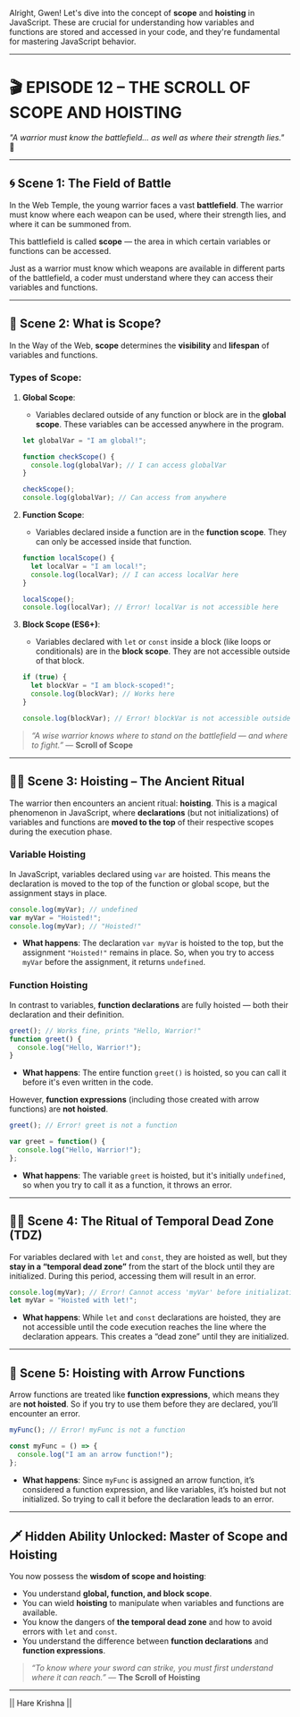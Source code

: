 Alright, Gwen! Let's dive into the concept of **scope** and **hoisting** in JavaScript. These are crucial for understanding how variables and functions are stored and accessed in your code, and they're fundamental for mastering JavaScript behavior.

---

# 🎬 **EPISODE 12 – THE SCROLL OF SCOPE AND HOISTING**

*"A warrior must know the battlefield... as well as where their strength lies."* 🏯

---

## 🌀 Scene 1: The Field of Battle

In the Web Temple, the young warrior faces a vast **battlefield**. The warrior must know where each weapon can be used, where their strength lies, and where it can be summoned from. 

This battlefield is called **scope** — the area in which certain variables or functions can be accessed. 

Just as a warrior must know which weapons are available in different parts of the battlefield, a coder must understand where they can access their variables and functions.

---

## 🧭 Scene 2: What is Scope?

In the Way of the Web, **scope** determines the **visibility** and **lifespan** of variables and functions.

### Types of Scope:

1. **Global Scope**:
   - Variables declared outside of any function or block are in the **global scope**. These variables can be accessed anywhere in the program.
   
   ```javascript
   let globalVar = "I am global!";
   
   function checkScope() {
     console.log(globalVar); // I can access globalVar
   }
   
   checkScope();
   console.log(globalVar); // Can access from anywhere
   ```

2. **Function Scope**:
   - Variables declared inside a function are in the **function scope**. They can only be accessed inside that function.
   
   ```javascript
   function localScope() {
     let localVar = "I am local!";
     console.log(localVar); // I can access localVar here
   }
   
   localScope();
   console.log(localVar); // Error! localVar is not accessible here
   ```

3. **Block Scope (ES6+)**:
   - Variables declared with `let` or `const` inside a block (like loops or conditionals) are in the **block scope**. They are not accessible outside of that block.
   
   ```javascript
   if (true) {
     let blockVar = "I am block-scoped!";
     console.log(blockVar); // Works here
   }
   
   console.log(blockVar); // Error! blockVar is not accessible outside the block
   ```

> *“A wise warrior knows where to stand on the battlefield — and where to fight.”* — **Scroll of Scope**

---

## 🧙‍♂️ Scene 3: Hoisting – The Ancient Ritual

The warrior then encounters an ancient ritual: **hoisting**. This is a magical phenomenon in JavaScript, where **declarations** (but not initializations) of variables and functions are **moved to the top** of their respective scopes during the execution phase.

### Variable Hoisting

In JavaScript, variables declared using `var` are hoisted. This means the declaration is moved to the top of the function or global scope, but the assignment stays in place.

```javascript
console.log(myVar); // undefined
var myVar = "Hoisted!";
console.log(myVar); // "Hoisted!"
```

- **What happens**: The declaration `var myVar` is hoisted to the top, but the assignment `"Hoisted!"` remains in place. So, when you try to access `myVar` before the assignment, it returns `undefined`.

### Function Hoisting

In contrast to variables, **function declarations** are fully hoisted — both their declaration and their definition.

```javascript
greet(); // Works fine, prints "Hello, Warrior!"
function greet() {
  console.log("Hello, Warrior!");
}
```

- **What happens**: The entire function `greet()` is hoisted, so you can call it before it's even written in the code.

However, **function expressions** (including those created with arrow functions) are **not hoisted**.

```javascript
greet(); // Error! greet is not a function

var greet = function() {
  console.log("Hello, Warrior!");
};
```

- **What happens**: The variable `greet` is hoisted, but it's initially `undefined`, so when you try to call it as a function, it throws an error.

---

## 🧘‍♂️ Scene 4: The Ritual of Temporal Dead Zone (TDZ)

For variables declared with `let` and `const`, they are hoisted as well, but they **stay in a “temporal dead zone”** from the start of the block until they are initialized. During this period, accessing them will result in an error.

```javascript
console.log(myVar); // Error! Cannot access 'myVar' before initialization
let myVar = "Hoisted with let!";
```

- **What happens**: While `let` and `const` declarations are hoisted, they are not accessible until the code execution reaches the line where the declaration appears. This creates a “dead zone” until they are initialized.

---

## 🔮 Scene 5: Hoisting with Arrow Functions

Arrow functions are treated like **function expressions**, which means they are **not hoisted**. So if you try to use them before they are declared, you’ll encounter an error.

```javascript
myFunc(); // Error! myFunc is not a function

const myFunc = () => {
  console.log("I am an arrow function!");
};
```

- **What happens**: Since `myFunc` is assigned an arrow function, it’s considered a function expression, and like variables, it’s hoisted but not initialized. So trying to call it before the declaration leads to an error.

---

## 🗡️ Hidden Ability Unlocked: **Master of Scope and Hoisting**

You now possess the **wisdom of scope and hoisting**:

- You understand **global, function, and block scope**.
- You can wield **hoisting** to manipulate when variables and functions are available.
- You know the dangers of **the temporal dead zone** and how to avoid errors with `let` and `const`.
- You understand the difference between **function declarations** and **function expressions**.

> *“To know where your sword can strike, you must first understand where it can reach.”* — **The Scroll of Hoisting**

---

|| Hare Krishna ||